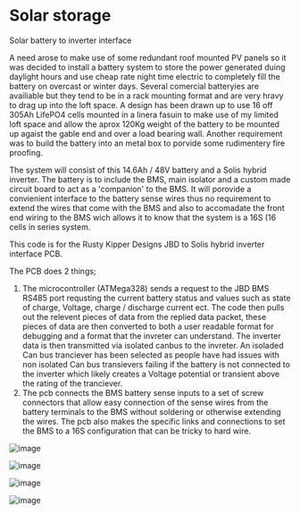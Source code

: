 # Solar storage
Solar battery to inverter interface

A need arose to make use of some redundant roof mounted PV panels so it was decided to install a battery system to store the power generated duing daylight hours and use cheap rate night time electric to completely fill the battery on overcast or winter days. Several comercial batteryies are availiable but they tend to be in a rack mounting format and are very hravy to drag up into the loft space.
A design has been drawn up to use 16 off 305Ah LifePO4 cells mounted in a linera fasuin to make use of my limited loft space and allow the aprox 120Kg weight of the battery to be mounted up agaist the gable end and over a load bearing wall.
Another requirement was to build the battery into an metal box to porvide some rudimentery fire proofing.

The system will consist of this 14.6Ah / 48V battery and a Solis hybrid inverter. The battery is to include the BMS, main isolator and a custom made circuit board to act as a 'companion' to the BMS. It will porovide a convienient interface to the battery sense wires thus no requirement to extend the wires that come with the BMS and also to accomadate the front end wiring to the BMS wich allows it to know that the system is a 16S (16 cells in series system.

This code is for the Rusty Kipper Designs JBD to Solis hybrid inverter interface PCB.

The PCB does 2 things;
1. The microcontroller (ATMega328) sends a request to the JBD BMS RS485 port requsting the current battery status and values such as state of charge, Voltage, charge / discharge current ect. The code then pulls out the relevent pieces of data from the replied data packet, these pieces of data are then converted to both a user readable format for debugging and a format that the invreter can understand. The inverter data is then transmitted via isolated canbus to the invreter. An isoladed Can bus tranciever has been selected as people have had issues with non isolated Can bus transievers failing if the battery is not connected to the inverter which likely creates a Voltage potential or transient above the rating of the tranciever.
2. The pcb connects the BMS battery sense inputs to a set of screw connectors that allow easy connection of the sense wires from the battery terminals to the BMS without soldering or otherwise extending the wires. The pcb also makes the specific links and connections to set the BMS to a 16S configuration that can be tricky to hard wire.


![image](https://github.com/RustyKipper/BoxOfSunshine/assets/160714870/8fdd459a-3a08-4481-8e2a-692963963aa8)



![image](https://github.com/RustyKipper/BoxOfSunshine/assets/160714870/d4e5e7fd-4e51-45e1-9860-404ca554d5ba)

![image](https://github.com/RustyKipper/BoxOfSunshine/assets/160714870/00a1ab72-6e7b-455f-8693-a086ceed744e)


![image](https://github.com/RustyKipper/BoxOfSunshine/assets/160714870/e1899716-46f9-40d1-ae5e-22499ca01d6f)



